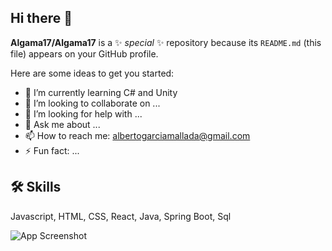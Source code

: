 ## Hi there 👋


**Algama17/Algama17** is a ✨ _special_ ✨ repository because its `README.md` (this file) appears on your GitHub profile.

Here are some ideas to get you started:

- 🌱 I’m currently learning C# and Unity
- 👯 I’m looking to collaborate on ...
- 🤔 I’m looking for help with ...
- 💬 Ask me about ...
- 📫 How to reach me: albertogarciamallada@gmail.com
- ⚡ Fun fact: ...


## 🛠 Skills
Javascript, HTML, CSS, React, Java, Spring Boot, Sql

![App Screenshot](https://i.giphy.com/GRk3GLfzduq1NtfGt5.webp)
